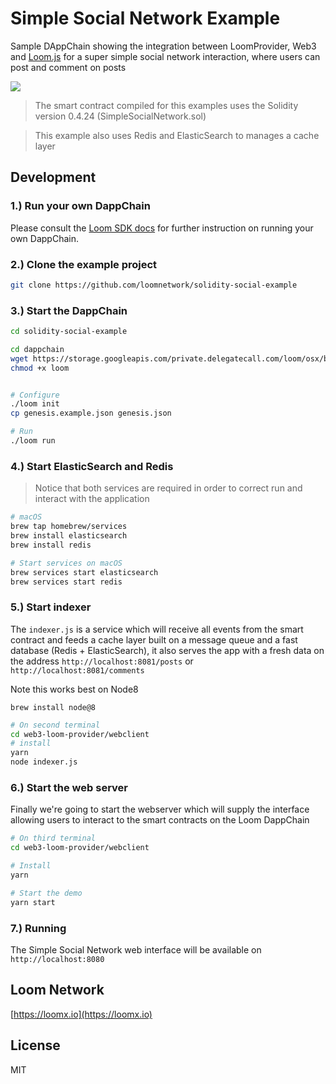 # Simple Social Network Example

Sample DAppChain showing the integration between LoomProvider, Web3 and [Loom.js](https://github.com/loomnetwork/loom-js) for a super simple social network interaction, where users can post and comment on posts

![](https://dzwonsemrish7.cloudfront.net/items/2W3c2O3G2A1q1l3f3D3d/Screen%20Recording%202018-05-29%20at%2003.35%20PM.gif)

> The smart contract compiled for this examples uses the Solidity version 0.4.24 (SimpleSocialNetwork.sol)

> This example also uses Redis and ElasticSearch to manages a cache layer

Development
----

### 1.) Run your own DappChain

Please consult the [Loom SDK docs](https://loomx.io/developers/docs/en/prereqs.html) for further instruction on running your own DappChain.

### 2.) Clone the example project

```bash
git clone https://github.com/loomnetwork/solidity-social-example
```

### 3.) Start the DappChain

```bash
cd solidity-social-example

cd dappchain
wget https://storage.googleapis.com/private.delegatecall.com/loom/osx/build-161/loom
chmod +x loom


# Configure
./loom init
cp genesis.example.json genesis.json

# Run
./loom run
```

### 4.) Start ElasticSearch and Redis

> Notice that both services are required in order to correct run and interact with the application

```bash
# macOS
brew tap homebrew/services
brew install elasticsearch
brew install redis

# Start services on macOS
brew services start elasticsearch
brew services start redis
```

### 5.) Start indexer

The `indexer.js` is a service which will receive all events from the smart contract and feeds a cache layer built on a message queue and a fast database (Redis + ElasticSearch), it also serves the app with a fresh data on the address `http://localhost:8081/posts` or `http://localhost:8081/comments`

Note this works best on Node8
```
brew install node@8
```

```bash
# On second terminal
cd web3-loom-provider/webclient
# install
yarn
node indexer.js
```

### 6.) Start the web server

Finally we're going to start the webserver which will supply the interface allowing users to interact to the smart contracts on the Loom DappChain

```bash
# On third terminal
cd web3-loom-provider/webclient

# Install
yarn

# Start the demo
yarn start

```

### 7.) Running

The Simple Social Network web interface will be available on `http://localhost:8080`


Loom Network
----
[https://loomx.io](https://loomx.io)


License
----

MIT
